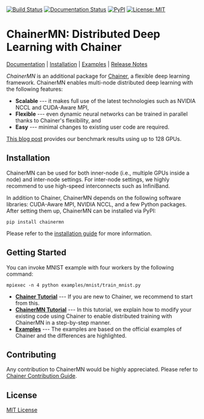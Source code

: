 [![Build Status](https://travis-ci.com/pfnet/chainermn.svg?token=2AzpxygqZgSaxVxfTPzs&branch=master)](https://travis-ci.com/pfnet/chainermn)
[![Documentation Status](https://readthedocs.org/projects/chainermn/badge/?version=latest)](http://chainermn.readthedocs.io/en/latest/?badge=latest)
[![PyPI](https://img.shields.io/pypi/v/chainermn.svg)](https://pypi.python.org/pypi/chainermn)
[![License: MIT](https://img.shields.io/badge/License-MIT-blue.svg)](https://opensource.org/licenses/MIT)

# ChainerMN: Distributed Deep Learning with Chainer

[Documentation](https://chainermn.readthedocs.org) |
[Installation](https://chainermn.readthedocs.io/en/latest/installation/index.html) |
[Examples](examples) |
[Release Notes](https://github.com/pfnet/chainermn/releases)

*ChainerMN* is an additional package for [Chainer](https://github.com/pfnet/chainer), a flexible deep learning framework. ChainerMN enables multi-node distributed deep learning with the following features:

* **Scalable** --- it makes full use of the latest technologies such as NVIDIA NCCL and CUDA-Aware MPI,
* **Flexible** --- even dynamic neural networks can be trained in parallel thanks to Chainer's flexibility, and
* **Easy** --- minimal changes to existing user code are required.

[This blog post](http://chainer.org/general/2017/02/08/Performance-of-Distributed-Deep-Learning-Using-ChainerMN.html) provides our benchmark results using up to 128 GPUs.

## Installation

ChainerMN can be used for both inner-node (i.e., multiple GPUs inside a node) and inter-node settings.
For inter-node settings, we highly recommend to use high-speed interconnects such as InfiniBand.

In addition to Chainer, ChainerMN depends on the following software libraries: CUDA-Aware MPI, NVIDIA NCCL, and a few Python packages.
After setting them up, ChainerMN can be installed via PyPI:

```
pip install chainermn
```

Please refer to the [installation guide](https://chainermn.readthedocs.io/en/latest/installation/index.html) for more information.


## Getting Started

You can invoke MNIST example with four workers by the following command:

```
mpiexec -n 4 python examples/mnist/train_mnist.py
```

* **[Chainer Tutorial](http://docs.chainer.org/en/latest/tutorial/index.html)** --- If you are new to Chainer, we recommend to start from this.
* **[ChainerMN Tutorial](https://chainermn.readthedocs.org/en/latest/tutorial)** --- In this tutorial, we explain how to modify your existing code using Chainer to enable distributed training with ChainerMN in a step-by-step manner.
* **[Examples](examples)** --- The examples are based on the official examples of Chainer and the differences are highlighted.


## Contributing
Any contribution to ChainerMN would be highly appreciated.
Please refer to [Chainer Contribution Guide](http://docs.chainer.org/en/latest/contribution.html).


## License

[MIT License](LICENSE)
